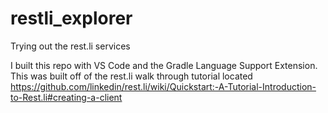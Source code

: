 # restli_explorer
Trying out the rest.li services

I built this repo with VS Code and the  Gradle Language Support Extension.  This was built off of the rest.li walk through tutorial located https://github.com/linkedin/rest.li/wiki/Quickstart:-A-Tutorial-Introduction-to-Rest.li#creating-a-client

